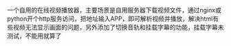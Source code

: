 一个自用的在线视频播放器，主要场景是自用服务器下载视频文件，通过nginx或python开个http服务访问，把地址输入APP，即可解析视频并播放，解决html有些视频无法显示画面的问题，另外添加了切换音轨和挂载字幕的功能，挂载字幕未测试，不能用就算了
